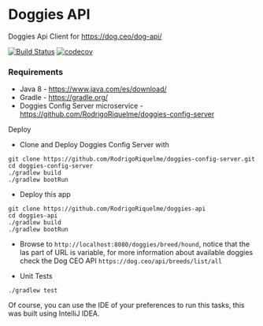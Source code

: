 # Doggies API

Doggies Api Client for https://dog.ceo/dog-api/

[![Build Status](https://travis-ci.org/RodrigoRiquelme/doggies-api.svg?branch=master)](https://travis-ci.org/RodrigoRiquelme/doggies-api)
[![codecov](https://codecov.io/gh/RodrigoRiquelme/doggies-api/branch/master/graph/badge.svg)](https://codecov.io/gh/RodrigoRiquelme/doggies-api)
### Requirements
- Java 8 - https://www.java.com/es/download/
- Gradle - https://gradle.org/
- Doggies Config Server microservice - https://github.com/RodrigoRiquelme/doggies-config-server

Deploy
- Clone and Deploy Doggies Config Server with
```
git clone https://github.com/RodrigoRiquelme/doggies-config-server.git
cd doggies-config-server
./gradlew build
./gradlew bootRun
```


- Deploy this app
```
git clone https://github.com/RodrigoRiquelme/doggies-api
cd doggies-api
./gradlew build
./gradlew bootRun
```

- Browse to `http://localhost:8080/doggies/breed/hound`, notice that the las part of URL is variable, for more information about available doggies check the Dog CEO API `https://dog.ceo/api/breeds/list/all` 




- Unit Tests
```
./gradlew test

```

Of course, you can use the IDE of your preferences to run this tasks, this was built using IntelliJ IDEA.
